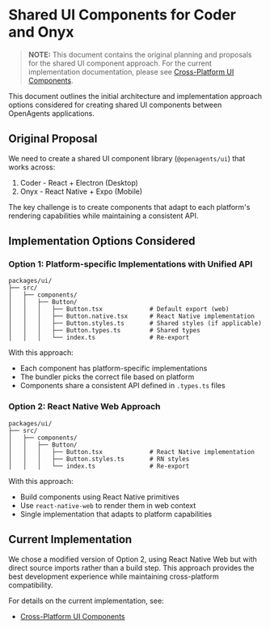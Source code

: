 # Shared UI Components for Coder and Onyx

> **NOTE:** This document contains the original planning and proposals for the shared UI component approach. For the current implementation documentation, please see [Cross-Platform UI Components](./cross-platform-ui-components.md).

This document outlines the initial architecture and implementation approach options considered for creating shared UI components between OpenAgents applications.

## Original Proposal

We need to create a shared UI component library (`@openagents/ui`) that works across:
1. Coder - React + Electron (Desktop)
2. Onyx - React Native + Expo (Mobile)

The key challenge is to create components that adapt to each platform's rendering capabilities while maintaining a consistent API.

## Implementation Options Considered

### Option 1: Platform-specific Implementations with Unified API

```
packages/ui/
├── src/
│   ├── components/
│   │   ├── Button/
│   │   │   ├── Button.tsx             # Default export (web)
│   │   │   ├── Button.native.tsx      # React Native implementation
│   │   │   ├── Button.styles.ts       # Shared styles (if applicable)
│   │   │   ├── Button.types.ts        # Shared types
│   │   │   └── index.ts               # Re-export
```

With this approach:
- Each component has platform-specific implementations
- The bundler picks the correct file based on platform
- Components share a consistent API defined in `.types.ts` files

### Option 2: React Native Web Approach

```
packages/ui/
├── src/
│   ├── components/
│   │   ├── Button/
│   │   │   ├── Button.tsx             # React Native implementation
│   │   │   ├── Button.styles.ts       # RN styles
│   │   │   └── index.ts               # Re-export
```

With this approach:
- Build components using React Native primitives
- Use `react-native-web` to render them in web context
- Single implementation that adapts to platform capabilities

## Current Implementation

We chose a modified version of Option 2, using React Native Web but with direct source imports rather than a build step. This approach provides the best development experience while maintaining cross-platform compatibility.

For details on the current implementation, see:
- [Cross-Platform UI Components](./cross-platform-ui-components.md)